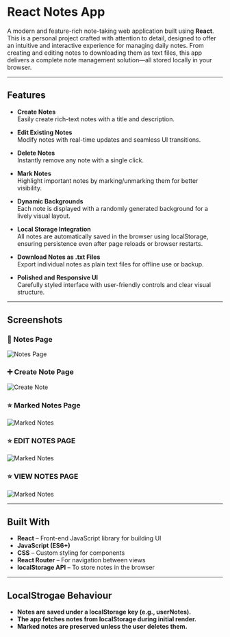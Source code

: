 # React Notes App

A modern and feature-rich note-taking web application built using **React**. This is a personal project crafted with attention to detail, designed to offer an intuitive and interactive experience for managing daily notes. From creating and editing notes to downloading them as text files, this app delivers a complete note management solution—all stored locally in your browser.

---

## Features

- **Create Notes**  
  Easily create rich-text notes with a title and description.

- **Edit Existing Notes**  
  Modify notes with real-time updates and seamless UI transitions.

- **Delete Notes**  
  Instantly remove any note with a single click.

- **Mark Notes**  
  Highlight important notes by marking/unmarking them for better visibility.

- **Dynamic Backgrounds**  
  Each note is displayed with a randomly generated background for a lively visual layout.

- **Local Storage Integration**  
  All notes are automatically saved in the browser using localStorage, ensuring persistence even after page reloads or browser restarts.

- **Download Notes as .txt Files**  
  Export individual notes as plain text files for offline use or backup.

- **Polished and Responsive UI**  
  Carefully styled interface with user-friendly controls and clear visual structure.

---

## Screenshots

### 📝 Notes Page

![Notes Page](https://ayaanfarrukh.github.io/React-Note-App/screenshot4.png)

### ➕ Create Note Page

![Create Note](https://ayaanfarrukh.github.io/React-Note-App/screenshot1.png)

### ⭐ Marked Notes Page

![Marked Notes](https://ayaanfarrukh.github.io/React-Note-App/screenshot5.png)

### ⭐ EDIT NOTES PAGE

![Marked Notes](https://ayaanfarrukh.github.io/React-Note-App/screenshot2.png)

### ⭐ VIEW NOTES PAGE

![Marked Notes](https://ayaanfarrukh.github.io/React-Note-App/screenshot3.png)

---

## Built With

- **React** – Front-end JavaScript library for building UI
- **JavaScript (ES6+)**
- **CSS** – Custom styling for components
- **React Router** – For navigation between views
- **localStorage API** – To store notes in the browser

---

## LocalStrogae Behaviour

- **Notes are saved under a localStorage key (e.g., userNotes).**
- **The app fetches notes from localStorage during initial render.**
- **Marked notes are preserved unless the user deletes them.**

